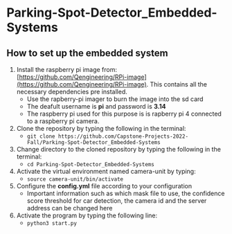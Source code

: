 # Parking-Spot-Detector_Embedded-Systems

## How to set up the embedded system
1.  Install the raspberry pi image from: [https://github.com/Qengineering/RPi-image](https://github.com/Qengineering/RPi-image). This contains all the necessary dependencies pre installed.
	- Use the rapberry-pi imager to burn the image into the sd card
	- The deafult username is **pi** and password is **3.14**
	- The raspberry pi used for this purpose is is rapberry pi 4 connected to a raspberry pi camera.
2.  Clone the repository by typing the following in the terminal:
	- `git clone https://github.com/Capstone-Projects-2022-Fall/Parking-Spot-Detector_Embedded-Systems`
3.  Change directory to the cloned repository by typing the following in the terminal:
	-  `cd Parking-Spot-Detector_Embedded-Systems`
4.  Activate the virtual environment named camera-unit by typing:
	- `source camera-unit/bin/activate` 
5.  Configure the **config.yml** file according to your configuration
	- Important information such as which mask file to use, the confidence score threshold for car detection, the camera id and the server address can be changed here
6.  Activate the program by typing the following line:
	- `python3 start.py` 
